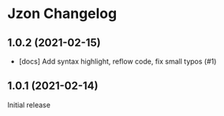 # Jzon Changelog

## 1.0.2 (2021-02-15) <a name="1.0.2"></a>

* [docs] Add syntax highlight, reflow code, fix small typos (#1)

## 1.0.1 (2021-02-14) <a name="1.0.1"></a>

Initial release

